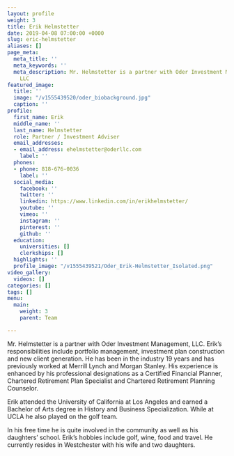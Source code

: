 ```yaml
---
layout: profile
weight: 3
title: Erik Helmstetter
date: 2019-04-08 07:00:00 +0000
slug: eric-helmstetter
aliases: []
page_meta:
  meta_title: ''
  meta_keywords: ''
  meta_description: Mr. Helmstetter is a partner with Oder Investment Management,
    LLC
featured_image:
  title: ''
  image: "/v1555439520/oder_biobackground.jpg"
  caption: ''
profile:
  first_name: Erik
  middle_name: ''
  last_name: Helmstetter
  role: Partner / Investment Adviser
  email_addresses:
  - email_address: ehelmstetter@oderllc.com
    label: ''
  phones:
  - phone: 818-676-0036
    label: ''
  social_media:
    facebook: ''
    twitter: ''
    linkedin: https://www.linkedin.com/in/erikhelmstetter/
    youtube: ''
    vimeo: ''
    instagram: ''
    pinterest: ''
    github: ''
  education:
    universities: []
    clerkships: []
  highlights: ''
  profile_image: "/v1555439521/Oder_Erik-Helmstetter_Isolated.png"
video_gallery:
  videos: []
categories: []
tags: []
menu:
  main:
    weight: 3
    parent: Team

---
```

Mr. Helmstetter is a partner with Oder Investment Management, LLC. Erik’s responsibilities include portfolio management, investment plan construction and new client generation. He has been in the industry 19 years and has previously worked at Merrill Lynch and Morgan Stanley. His experience is enhanced by his professional designations as a Certified Financial Planner, Chartered Retirement Plan Specialist and Chartered Retirement Planning Counselor.

Erik attended the University of California at Los Angeles and earned a Bachelor of Arts degree in History and Business Specialization. While at UCLA he also played on the golf team.

In his free time he is quite involved in the community as well as his daughters’ school. Erik’s hobbies include golf, wine, food and travel. He currently resides in Westchester with his wife and two daughters.